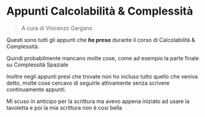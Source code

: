 # Appunti Calcolabilità & Complessità

> A cura di Vincenzo Gargano

Questi sono tutti gli appunti che **_ho preso_** durante il corso di Calcolabilità & Complessità.

Quindi probabilmente mancano molte cose, come ad esempio la parte finale su Complessità Spaziale

Inoltre negli appunti presi che trovate non ho incluso tutto quello che veniva detto, molte cose cercavo di seguirle attivamente senza scrivere continuamente appunti.

Mi scuso in anticipo per la scrittura ma avevo appena iniziato ad usare la tavoletta e poi la mia scrittura non è cosi bella
